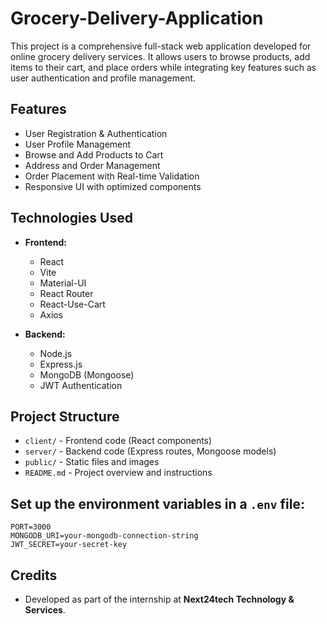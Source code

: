 # Grocery-Delivery-Application

This project is a comprehensive full-stack web application developed for online grocery delivery services. It allows users to browse products, add items to their cart, and place orders while integrating key features such as user authentication and profile management.

## Features
- User Registration & Authentication
- User Profile Management
- Browse and Add Products to Cart
- Address and Order Management
- Order Placement with Real-time Validation
- Responsive UI with optimized components

## Technologies Used
- **Frontend:**
  - React
  - Vite
  - Material-UI
  - React Router
  - React-Use-Cart
  - Axios

- **Backend:**
  - Node.js
  - Express.js
  - MongoDB (Mongoose)
  - JWT Authentication

## Project Structure
- `client/` - Frontend code (React components)
- `server/` - Backend code (Express routes, Mongoose models)
- `public/` - Static files and images
- `README.md` - Project overview and instructions

## Set up the environment variables in a `.env` file:

    PORT=3000
    MONGODB_URI=your-mongodb-connection-string
    JWT_SECRET=your-secret-key


## Credits
- Developed as part of the internship at **Next24tech Technology & Services**.


